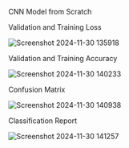 CNN Model from Scratch

Validation and Training Loss 

![Screenshot 2024-11-30 135918](https://github.com/user-attachments/assets/2b6d7712-befe-4bf7-ba26-c5f0b3d61810)

Validation and Training Accuracy

![Screenshot 2024-11-30 140233](https://github.com/user-attachments/assets/2314ec67-db8a-4b72-937f-e5c730da28f8)



Confusion Matrix 

![Screenshot 2024-11-30 140938](https://github.com/user-attachments/assets/9057e83e-6ce8-4ad6-b2ca-d7e379e8fcb2)

Classification Report 

![Screenshot 2024-11-30 141257](https://github.com/user-attachments/assets/8926698c-e0da-4fe8-ab19-1d48e4e2e1f6)




